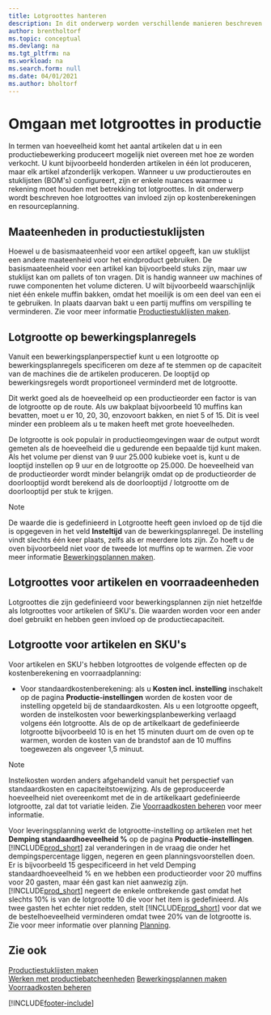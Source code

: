 ```yaml
---
title: Lotgroottes hanteren
description: In dit onderwerp worden verschillende manieren beschreven om met lotgroottes om te gaan.
author: brentholtorf
ms.topic: conceptual
ms.devlang: na
ms.tgt_pltfrm: na
ms.workload: na
ms.search.form: null
ms.date: 04/01/2021
ms.author: bholtorf
---
```


# <a name="handling-lot-sizes-in-production"></a><a name="handling-lot-sizes-in-production"></a>Omgaan met lotgroottes in productie
In termen van hoeveelheid komt het aantal artikelen dat u in een productiebewerking produceert mogelijk niet overeen met hoe ze worden verkocht. U kunt bijvoorbeeld honderden artikelen in één lot produceren, maar elk artikel afzonderlijk verkopen. Wanneer u uw productieroutes en stuklijsten (BOM's) configureert, zijn er enkele nuances waarmee u rekening moet houden met betrekking tot lotgroottes. In dit onderwerp wordt beschreven hoe lotgroottes van invloed zijn op kostenberekeningen en resourceplanning.

## <a name="units-of-measure-in-production-bill-of-materials"></a><a name="units-of-measure-in-production-bill-of-materials"></a>Maateenheden in productiestuklijsten
Hoewel u de basismaateenheid voor een artikel opgeeft, kan uw stuklijst een andere maateenheid voor het eindproduct gebruiken. De basismaateenheid voor een artikel kan bijvoorbeeld stuks zijn, maar uw stuklijst kan om pallets of ton vragen. Dit is handig wanneer uw machines of ruwe componenten het volume dicteren. U wilt bijvoorbeeld waarschijnlijk niet één enkele muffin bakken, omdat het moeilijk is om een deel van een ei te gebruiken. In plaats daarvan bakt u een partij muffins om verspilling te verminderen. Zie voor meer informatie [Productiestuklijsten maken](production-how-to-create-production-boms.md).

## <a name="lot-size-on-routing-lines"></a><a name="lot-size-on-routing-lines"></a>Lotgrootte op bewerkingsplanregels
Vanuit een bewerkingsplanperspectief kunt u een lotgrootte op bewerkingsplanregels specificeren om deze af te stemmen op de capaciteit van de machines die de artikelen produceren. De looptijd op bewerkingsregels wordt proportioneel verminderd met de lotgrootte. 

Dit werkt goed als de hoeveelheid op een productieorder een factor is van de lotgrootte op de route. Als uw bakplaat bijvoorbeeld 10 muffins kan bevatten, moet u er 10, 20, 30, enzovoort bakken, en niet 5 of 15.  Dit is veel minder een probleem als u te maken heeft met grote hoeveelheden.

De lotgrootte is ook populair in productieomgevingen waar de output wordt gemeten als de hoeveelheid die u gedurende een bepaalde tijd kunt maken. Als het volume per dienst van 9 uur 25.000 kubieke voet is, kunt u de looptijd instellen op 9 uur en de lotgrootte op 25.000.
De hoeveelheid van de productieorder wordt minder belangrijk omdat op de productieorder de doorlooptijd wordt berekend als de doorlooptijd / lotgrootte om de doorlooptijd per stuk te krijgen.
 
> [!NOTE]
> De waarde die is gedefinieerd in Lotgrootte heeft geen invloed op de tijd die is opgegeven in het veld **Insteltijd** van de bewerkingsplanregel. De instelling vindt slechts één keer plaats, zelfs als er meerdere lots zijn. Zo hoeft u de oven bijvoorbeeld niet voor de tweede lot muffins op te warmen. Zie voor meer informatie [Bewerkingsplannen maken](production-how-to-create-routings.md).

## <a name="lot-sizes-for-items-and-stockkeeping-units"></a><a name="lot-sizes-for-items-and-stockkeeping-units"></a>Lotgroottes voor artikelen en voorraadeenheden
Lotgroottes die zijn gedefinieerd voor bewerkingsplannen zijn niet hetzelfde als lotgroottes voor artikelen of SKU's. Die waarden worden voor een ander doel gebruikt en hebben geen invloed op de productiecapaciteit. 

## <a name="lot-size-on-item-and-stockkeeping-units"></a><a name="lot-size-on-item-and-stockkeeping-units"></a>Lotgrootte voor artikelen en SKU's
Voor artikelen en SKU's hebben lotgroottes de volgende effecten op de kostenberekening en voorraadplanning:

* Voor standaardkostenberekening: als u **Kosten incl. instelling** inschakelt op de pagina **Productie-instellingen** worden de kosten voor de instelling opgeteld bij de standaardkosten. Als u een lotgrootte opgeeft, worden de instelkosten voor bewerkingsplanbewerking verlaagd volgens één lotgrootte. Als de op de artikelkaart de gedefinieerde lotgrootte bijvoorbeeld 10 is en het 15 minuten duurt om de oven op te warmen, worden de kosten van de brandstof aan de 10 muffins toegewezen als ongeveer 1,5 minuut. 

> [!NOTE]
> Instelkosten worden anders afgehandeld vanuit het perspectief van standaardkosten en capaciteitstoewijzing. Als de geproduceerde hoeveelheid niet overeenkomt met de in de artikelkaart gedefinieerde lotgrootte, zal dat tot variatie leiden. Zie [Voorraadkosten beheren](finance-manage-inventory-costs.md) voor meer informatie. <!--not sure that I got this part right seems to repeat the first example.-->

Voor leveringsplanning werkt de lotgrootte-instelling op artikelen met het **Demping standaardhoeveelheid %** op de pagina **Productie-instellingen**. [!INCLUDE[prod_short](includes/prod_short.md)] zal veranderingen in de vraag die onder het dempingspercentage liggen, negeren en geen planningsvoorstellen doen. Er is bijvoorbeeld 15 gespecificeerd in het veld Demping standaardhoeveelheid % en we hebben een productieorder voor 20 muffins voor 20 gasten, maar één gast kan niet aanwezig zijn. [!INCLUDE[prod_short](includes/prod_short.md)] negeert de enkele ontbrekende gast omdat het slechts 10% is van de lotgrootte 10 die voor het item is gedefinieerd. Als twee gasten het echter niet redden, stelt [!INCLUDE[prod_short](includes/prod_short.md)] voor dat we de bestelhoeveelheid verminderen omdat twee 20% van de lotgrootte is. Zie voor meer informatie over planning [Planning](production-planning.md).

## <a name="see-also"></a><a name="see-also"></a>Zie ook
[Productiestuklijsten maken](production-how-to-create-production-boms.md)  
[Werken met productiebatcheenheden](production-how-to-use-the-manufacturing-batch-unit-of-measure.md)
[Bewerkingsplannen maken](production-how-to-create-routings.md)  
[Voorraadkosten beheren](finance-manage-inventory-costs.md)


[!INCLUDE[footer-include](includes/footer-banner.md)]
